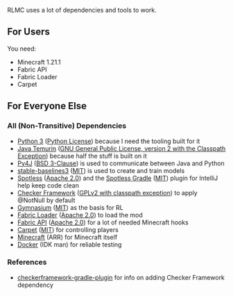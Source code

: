 RLMC uses a lot of dependencies and tools to work.

## For Users
You need:
- Minecraft 1.21.1
- Fabric API
- Fabric Loader
- Carpet

## For Everyone Else

### All (Non-Transitive) Dependencies
- [Python 3](https://www.python.org/) ([Python License](https://docs.python.org/3/license.html)) because I need the tooling built for it
- [Java Temurin](https://adoptium.net/) ([GNU General Public License, version 2 with the Classpath Exception](https://adoptium.net/docs/faq/)) because half the stuff is built on it
- [Py4J](https://www.py4j.org/) ([BSD 3-Clause](https://github.com/py4j/py4j/blob/master/LICENSE.txt)) is used to communicate between Java and Python
- [stable-baselines3](https://github.com/DLR-RM/stable-baselines3) ([MIT](https://github.com/DLR-RM/stable-baselines3/blob/master/LICENSE)) is used to create and train models
- [Spotless](https://github.com/diffplug/spotless) ([Apache 2.0](https://github.com/diffplug/spotless/blob/main/LICENSE.txt)) and the [Spotless Gradle](https://plugins.jetbrains.com/plugin/18321-spotless-gradle) ([MIT](https://plugins.jetbrains.com/plugin/18321-spotless-gradle)) plugin for IntelliJ help keep code clean
- [Checker Framework](https://checkerframework.org/) ([GPLv2 with classpath exception](https://github.com/typetools/checker-framework/blob/master/LICENSE.txt)) to apply @NotNull by default
- [Gymnasium](https://gymnasium.farama.org/) ([MIT](https://github.com/Farama-Foundation/Gymnasium/blob/main/LICENSE)) as the basis for RL
- [Fabric Loader](https://github.com/FabricMC/fabric-loader) ([Apache 2.0](https://github.com/FabricMC/fabric-loader/blob/master/LICENSE)) to load the mod
- [Fabric API](https://github.com/FabricMC/fabric) ([Apache 2.0](https://github.com/FabricMC/fabric/blob/1.21.1/LICENSE)) for a lot of needed Minecraft hooks
- [Carpet](https://github.com/gnembon/fabric-carpet) ([MIT](https://github.com/gnembon/fabric-carpet/blob/master/LICENSE)) for controlling players
- [Minecraft](https://www.minecraft.net/en-us) (ARR) for Minecraft itself
- [Docker](https://www.docker.com/) (IDK man) for reliable testing

### References
- [checkerframework-gradle-plugin](https://github.com/kelloggm/checkerframework-gradle-plugin) for info on adding Checker Framework dependency